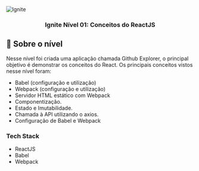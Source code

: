 <img alt="Ignite" src="https://startupi.com.br/wp-content/uploads/2020/11/tecnologia-1-870x250.jpg" />

<h3 align="center">
  Ignite Nível 01: Conceitos do ReactJS
</h3>

## :rocket: Sobre o nível

Nesse nível foi criada uma aplicação chamada Github Explorer, o principal objetivo é demonstrar os conceitos do React. Os principais conceitos vistos nesse nível foram:

- Babel (configuração e utilização)
- Webpack (configuração e utilização)
- Servidor HTML estático com Webpack
- Componentização.
- Estado e Imutabilidade.
- Chamada à API utilizando o axios.
- Configuração de Babel e Webpack

### Tech Stack

- ReactJS
- Babel
- Webpack
